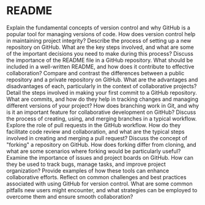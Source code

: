 # README
Explain the fundamental concepts of version control and why GitHub is a popular tool for managing versions of code. How does version control help in maintaining project integrity?
Describe the process of setting up a new repository on GitHub. What are the key steps involved, and what are some of the important decisions you need to make during this process?
Discuss the importance of the README file in a GitHub repository. What should be included in a well-written README, and how does it contribute to effective collaboration?
Compare and contrast the differences between a public repository and a private repository on GitHub. What are the advantages and disadvantages of each, particularly in the context of collaborative projects?
Detail the steps involved in making your first commit to a GitHub repository. What are commits, and how do they help in tracking changes and managing different versions of your project?
How does branching work in Git, and why is it an important feature for collaborative development on GitHub? Discuss the process of creating, using, and merging branches in a typical workflow.
Explore the role of pull requests in the GitHub workflow. How do they facilitate code review and collaboration, and what are the typical steps involved in creating and merging a pull request?
Discuss the concept of "forking" a repository on GitHub. How does forking differ from cloning, and what are some scenarios where forking would be particularly useful?
Examine the importance of issues and project boards on GitHub. How can they be used to track bugs, manage tasks, and improve project organization? Provide examples of how these tools can enhance collaborative efforts.
Reflect on common challenges and best practices associated with using GitHub for version control. What are some common pitfalls new users might encounter, and what strategies can be employed to overcome them and ensure smooth collaboration?
